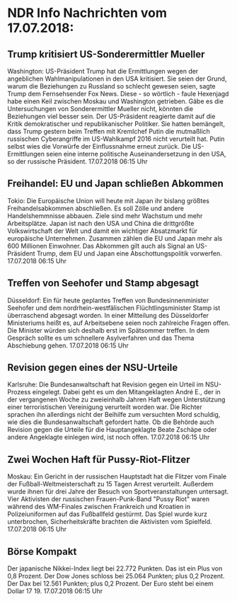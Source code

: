 # NDR Info Nachrichten vom 17.07.2018:


## Trump kritisiert US-Sonderermittler Mueller
Washington:   US-Präsident Trump hat die Ermittlungen wegen der angeblichen Wahlmanipulationen in den USA kritisiert. Sie seien der Grund, warum die Beziehungen zu Russland so schlecht gewesen seien, sagte Trump dem Fernsehsender Fox News. Diese - so wörtlich - faule Hexenjagd habe einen Keil zwischen Moskau und Washington getrieben. Gäbe es die Untersuchungen von Sonderermittler Mueller nicht, könnten die Beziehungen viel besser sein. Der US-Präsident reagierte damit auf die Kritik demokratischer und republikanischer Politiker. Sie hatten bemängelt, dass Trump gestern beim Treffen mit Kremlchef Putin die mutmaßlich russischen Cyberangriffe im US-Wahlkampf 2016 nicht verurteilt hat. Putin selbst wies die Vorwürfe der Einflussnahme erneut zurück. Die US-Ermittlungen seien eine interne politische Auseinandersetzung in den USA, so der russische Präsident. 17.07.2018 06:15 Uhr 

## Freihandel: EU und Japan schließen Abkommen
Tokio: Die Europäische Union will heute mit Japan ihr bislang größtes Freihandelsabkommen abschließen. Es soll Zölle und andere Handelshemmnisse abbauen. Ziele sind mehr Wachstum und mehr Arbeitsplätze. Japan ist nach den USA und China die drittgrößte Volkswirtschaft der Welt und damit ein wichtiger Absatzmarkt für europäische Unternehmen. Zusammen zählen die EU und Japan mehr als 600 Millionen Einwohner. Das Abkommen gilt auch als Signal an US-Präsident Trump, dem EU und Japan eine Abschottungspolitik vorwerfen. 17.07.2018 06:15 Uhr 

## Treffen von Seehofer und Stamp abgesagt
Düsseldorf: Ein für heute geplantes Treffen von Bundesinnenminister Seehofer und dem nordrhein-westfälischen Flüchtlingsminister Stamp ist überraschend abgesagt worden. In einer Mitteilung des Düsseldorfer Ministeriums heißt es, auf Arbeitsebene seien noch zahlreiche Fragen offen. Die Minister würden sich deshalb erst im Spätsommer treffen. In dem Gespräch sollte es um schnellere Asylverfahren und das Thema Abschiebung gehen. 17.07.2018 06:15 Uhr 

## Revision gegen eines der NSU-Urteile
Karlsruhe: Die Bundesanwaltschaft hat Revision gegen ein Urteil im NSU-Prozess eingelegt. Dabei geht es um den Mitangeklagten André E., der in der vergangenen Woche zu zweieinhalb Jahren Haft wegen Unterstützung einer terroristischen Vereinigung verurteilt worden war. Die Richter sprachen ihn allerdings nicht der Beihilfe zum versuchten Mord schuldig, wie dies die Bundesanwaltschaft gefordert hatte. Ob die Behörde auch Revision gegen die Urteile für die Hauptangeklagte Beate Zschäpe oder andere Angeklagte einlegen wird, ist noch offen. 17.07.2018 06:15 Uhr 

## Zwei Wochen Haft für Pussy-Riot-Flitzer
Moskau: Ein Gericht in der russischen Hauptstadt hat die Flitzer vom Finale der Fußball-Weltmeisterschaft zu 15 Tagen Arrest verurteilt. Außerdem wurde ihnen für drei Jahre der Besuch von Sportveranstaltungen untersagt. Vier Aktivisten der russischen Frauen-Punk-Band "Pussy Riot" waren während des WM-Finales zwischen Frankreich und Kroatien in Polizeiuniformen auf das Fußballfeld gestürmt. Das Spiel wurde kurz unterbrochen, Sicherheitskräfte brachten die Aktivisten vom Spielfeld. 17.07.2018 06:15 Uhr 

## Börse Kompakt
Der japanische Nikkei-Index liegt bei 22.772 Punkten. Das ist ein Plus von 0,8 Prozent. Der Dow Jones schloss bei 25.064 Punkten; plus 0,2 Prozent. Der Dax bei 12.561 Punkten; plus 0,2 Prozent. Der Euro steht bei einem Dollar 17 19. 17.07.2018 06:15 Uhr 
